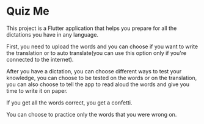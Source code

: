 # Quiz Me

This project is a Flutter application that helps you prepare for all the dictations you have in any language.

First, you need to upload the words and you can choose if you want to write the translation or to auto translate(you can use this option only if you're connected to the internet).

After you have a dictation, you can choose different ways to test your knowledge, you can choose to be tested on the words or on the translation, you can also choose to tell the app to read aloud the words and give you time to write it on paper.

If you get all the words correct, you get a confetti.

You can choose to practice only the words that you were wrong on.
